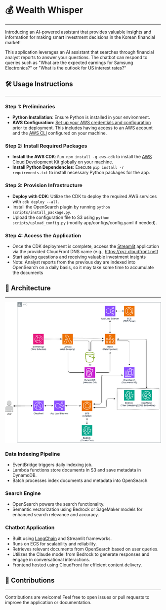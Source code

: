# 💰 Wealth Whisper
- - -
Introducing an AI-powered assistant that provides valuable insights and information for making smart investment decisions in the Korean financial market!
  
This application leverages an AI assistant that searches through financial analyst reports to answer your questions. The chatbot can respond to queries such as "What are the expected earnings for Samsung Electronics?" or "What is the outlook for US interest rates?"

## 🛠 Usage Instructions
- - -
### Step 1: Preliminaries

* **Python Installation**: Ensure Python is installed in your environment.
* **AWS Configuration**: [Set up your AWS credentials and configuration](https://docs.aws.amazon.com/cli/latest/userguide/cli-configure-files.html) prior to deployment. This includes having access to an AWS account and the [AWS CLI](https://aws.amazon.com/cli/) configured on your machine.

### Step 2: Install Required Packages

* **Install the AWS CDK**: `Run npm install -g aws-cdk` to install the [AWS Cloud Development Kit](https://aws.amazon.com/cdk/) globally on your machine.
* **Install Python Dependencies**: Execute `pip install -r requirements.txt` to install necessary Python packages for the app.

### Step 3: Provision Infrastructure

* **Deploy with CDK**: Utilize the CDK to deploy the required AWS services with `cdk deploy --all`.  
* Install the OpenSearch plugin by running `python scripts/install_package.py`.
* Upload the configuration file to S3 using `python scripts/upload_config.py` (modify app/configs/config.yaml if needed). 
️
### Step 4: Access the Application

* Once the CDK deployment is complete, access the [Streamlit](https://streamlit.io/) application via the provided CloudFront DNS name (e.g., https://xyz.cloudfront.net)
* Start asking questions and receiving valuable investment insights
* Note: Analyst reports from the previous day are indexed into OpenSearch on a daily basis, so it may take some time to accumulate the documents

## 👷 Architecture
- - -
![arch](./etc/arch.png)
### Data Indexing Pipeline
* EventBridge triggers daily indexing job.
* Lambda functions store documents in S3 and save metadata in DynamoDB.
* Batch processes index documents and metadata into OpenSearch.

### Search Engine
* OpenSearch powers the search functionality.
* Semantic vectorization using Bedrock or SageMaker models for enhanced search relevance and accuracy.

### Chatbot Application
* Built using [LangChain](https://www.langchain.com/) and Streamlit frameworks.
* Runs on ECS for scalability and reliability.
* Retrieves relevant documents from OpenSearch based on user queries.
* Utilizes the Claude model from Bedrock to generate responses and engage in conversational interactions.
* Frontend hosted using CloudFront for efficient content delivery.

## 🤝 Contributions
- - -
Contributions are welcome! Feel free to open issues or pull requests to improve the application or documentation.